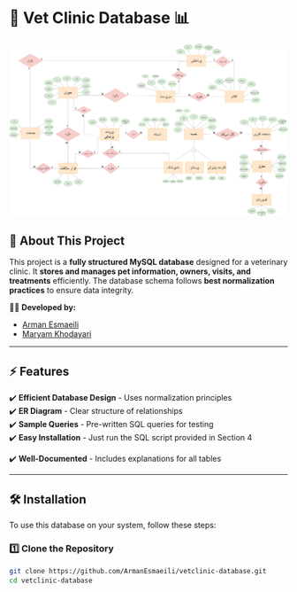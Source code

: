 # 🏥 Vet Clinic Database 📊  

![ER Diagram](1-VetClinic-ER-Diagram/VetClinic-ER-Diagram.png)  

## 📌 **About This Project**  
This project is a **fully structured MySQL database** designed for a veterinary clinic. It **stores and manages pet information, owners, visits, and treatments** efficiently. The database schema follows **best normalization practices** to ensure data integrity.  

👨‍💻 **Developed by:**  
- [Arman Esmaeili](https://github.com/ArmanEsmaeili)  
- [Maryam Khodayari](https://github.com/maryamkhodayari)  

---

## ⚡ **Features**  
✔️ **Efficient Database Design** - Uses normalization principles  
✔️ **ER Diagram** - Clear structure of relationships  
✔️ **Sample Queries** - Pre-written SQL queries for testing  
✔️ **Easy Installation** - Just run the SQL script provided in Section 4

✔️ **Well-Documented** - Includes explanations for all tables  

---

## 🛠️ **Installation**  
To use this database on your system, follow these steps:  

### 1️⃣ **Clone the Repository**  
```sh
git clone https://github.com/ArmanEsmaeili/vetclinic-database.git
cd vetclinic-database

